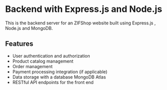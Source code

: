 # Backend with Express.js and Node.js

This is the backend server for an ZIFShop website built using Express.js , Node.js and MongoDB.

## Features

- User authentication and authorization
- Product catalog management
- Order management
- Payment processing integration (if applicable)
- Data storage with a database MongoDB Atlas
- RESTful API endpoints for the front end

